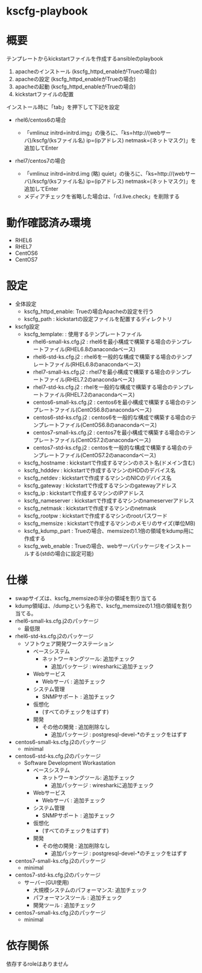 kscfg-playbook
============================================================

# 概要

テンプレートからkickstartファイルを作成するansibleのplaybook

1. apacheのインストール (kscfg_httpd_enableがTrueの場合)
2. apacheの設定 (kscfg_httpd_enableがTrueの場合)
3. apacheの起動 (kscfg_httpd_enableがTrueの場合)
4. kickstartファイルの配置

インストール時に「tab」を押下して下記を設定
  - rhel6/centos6の場合
    - 「vmlinuz initrd=initrd.img」の後ろに、「ks=http://(webサーバ)/kscfg/(ksファイル名) ip=(ipアドレス) netmask=(ネットマスク)」を追加してEnter

  - rhel7/centos7の場合
    - 「vmlinuz initrd=initrd.img (略) quiet」の後ろに、「ks=http://(webサーバ)/kscfg/(ksファイル名) ip=(ipアドレス) netmask=(ネットマスク)」を追加してEnter
    - メディアチェックを省略した場合は、「rd.live.check」を削除する

# 動作確認済み環境

- RHEL6
- RHEL7
- CentOS6
- CentOS7

# 設定

  - 全体設定
      - kscfg_httpd_enable: Trueの場合Apacheの設定を行う
      - kscfg_path        : kickstartの設定ファイルを配置するディレクトリ
  - kscfg設定
      - kscfg_template:   : 使用するテンプレートファイル
        - rhel6-small-ks.cfg.j2   : rhel6を最小構成で構築する場合のテンプレートファイル(RHEL6.8のanacondaベース)
        - rhel6-std-ks.cfg.j2     : rhel6を一般的な構成で構築する場合のテンプレートファイル(RHEL6.8のanacondaベース)
        - rhel7-small-ks.cfg.j2   : rhel7を最小構成で構築する場合のテンプレートファイル(RHEL7.2のanacondaベース)
        - rhel7-std-ks.cfg.j2     : rhelを一般的な構成で構築する場合のテンプレートファイル(RHEL7.2のanacondaベース)
        - centos6-small-ks.cfg.j2 : centos6を最小構成で構築する場合のテンプレートファイル(CentOS6.8のanacondaベース)
        - centos6-std-ks.cfg.j2   : centos6を一般的な構成で構築する場合のテンプレートファイル(CentOS6.8のanacondaベース)
        - centos7-small-ks.cfg.j2 : centos7を最小構成で構築する場合のテンプレートファイル(CentOS7.2のanacondaベース)
        - centos7-std-ks.cfg.j2   : centosを一般的な構成で構築する場合のテンプレートファイル(CentOS7.2のanacondaベース)
      - kscfg_hostname    : kickstartで作成するマシンのホスト名(ドメイン含む)
      - kscfg_hdddev      : kickstartで作成するマシンのHDDのデバイス名
      - kscfg_netdev      : kickstartで作成するマシンのNICのデバイス名
      - kscfg_gateway     : kickstartで作成するマシンのgatewayアドレス
      - kscfg_ip          : kickstartで作成するマシンのIPアドレス
      - kscfg_nameserver  : kickstartで作成するマシンのnameserverアドレス
      - kscfg_netmask     : kickstartで作成するマシンのnetmask
      - kscfg_rootpw      : kickstartで作成するマシンのrootパスワード
      - kscfg_memsize     : kickstartで作成するマシンのメモリのサイズ(単位MB)
      - kscfg_kdump_part  : Trueの場合、memsizeの1.1倍の領域をkdump用に作成する
      - kscfg_web_enable  : Trueの場合、webサーバパッケージをインストールする(stdの場合に設定可能)

# 仕様

  - swapサイズは、kscfg_memsizeの半分の領域を割り当てる
  - kdump領域は、/dumpという名称で、kscfg_memsizeの1.1倍の領域を割り当てる。
  - rhel6-small-ks.cfg.j2のパッケージ
    - 最低限
  - rhel6-std-ks.cfg.j2のパッケージ
    - ソフトウェア開発ワークステーション
      - ベースシステム
        - ネットワーキングツール: 追加チェック
          - 追加パッケージ : wiresharkに追加チェック
      - Webサービス
        - Webサーバ       : 追加チェック
      - システム管理
        - SNMPサポート    : 追加チェック
      - 仮想化
        - (すべてのチェックをはずす)
      - 開発
        - その他の開発    : 追加削除なし
          - 追加パッケージ : postgresql-devel-*のチェックをはずす
  - centos6-small-ks.cfg.j2のパッケージ
    - minimal
  - centos6-std-ks.cfg.j2のパッケージ
    - Software Development Workastation
      - ベースシステム
        - ネットワーキングツール: 追加チェック
          - 追加パッケージ : wiresharkに追加チェック
      - Webサービス
        - Webサーバ       : 追加チェック
      - システム管理
        - SNMPサポート    : 追加チェック
      - 仮想化
        - (すべてのチェックをはずす)
      - 開発
        - その他の開発    : 追加削除なし
          - 追加パッケージ : postgresql-devel-*のチェックをはずす
  - centos7-small-ks.cfg.j2のパッケージ
    - minimal
  - centos7-std-ks.cfg.j2のパッケージ
    - サーバー(GUI使用)
      - 大規模システムのパフォーマンス: 追加チェック
      - パフォーマンスツール        : 追加チェック
      - 開発ツール                 : 追加チェック
  - centos7-small-ks.cfg.j2のパッケージ
    - minimal


# 依存関係

依存するroleはありません
